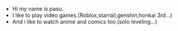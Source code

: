 + Hi my name is pasu.
+ I like to play video games.(Roblox,starrail,genshin,honkai 3rd...)
+ And i like to watch anime and comics too.(solo leveling...)

